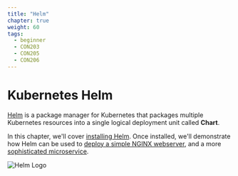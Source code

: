 ```yaml
---
title: "Helm"
chapter: true
weight: 60
tags:
  - beginner
  - CON203
  - CON205
  - CON206
---
```


# Kubernetes Helm

[Helm](https://helm.sh/) is a package manager for Kubernetes that packages multiple Kubernetes resources into a single logical deployment unit called **Chart**.

In this chapter, we'll cover [installing Helm](helm_intro).  Once installed, we'll demonstrate how Helm can be used to [deploy a simple NGINX webserver](helm_nginx), and a more [sophisticated microservice](helm_micro).

![Helm Logo](/images/helm-logo.svg)
